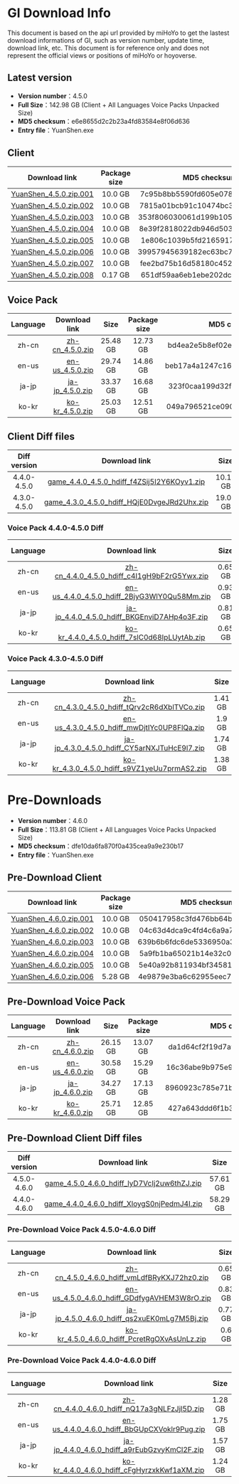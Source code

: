 # GI Download Info

This document is based on the api url provided by miHoYo to get the lastest download informations of GI, such as version number, update time, download link, etc. This document is for reference only and does not represent the official views or positions of miHoYo or hoyoverse.

## Latest version

- **Version number**：4.5.0
- **Full Size**：142.98 GB (Client + All Languages Voice Packs Unpacked Size)
- **MD5 checksum**：e6e8655d2c2b23a4fd83584e8f06d636
- **Entry file**：YuanShen.exe

## Client

| Download link | Package size | MD5 checksum |
| :---: | :---: | :---: |
| [YuanShen_4.5.0.zip.001](https://autopatchcn.yuanshen.com/client_app/download/pc_zip/20240301202812_kIdgwLMrsEqWTonu/YuanShen_4.5.0.zip.001) | 10.0 GB | 7c95b8bb5590fd605e078a181c903f3e |
| [YuanShen_4.5.0.zip.002](https://autopatchcn.yuanshen.com/client_app/download/pc_zip/20240301202812_kIdgwLMrsEqWTonu/YuanShen_4.5.0.zip.002) | 10.0 GB | 7815a01bcb91c10474bc3539fc0d232e |
| [YuanShen_4.5.0.zip.003](https://autopatchcn.yuanshen.com/client_app/download/pc_zip/20240301202812_kIdgwLMrsEqWTonu/YuanShen_4.5.0.zip.003) | 10.0 GB | 353f806030061d199b1053532c59de77 |
| [YuanShen_4.5.0.zip.004](https://autopatchcn.yuanshen.com/client_app/download/pc_zip/20240301202812_kIdgwLMrsEqWTonu/YuanShen_4.5.0.zip.004) | 10.0 GB | 8e39f2818022db946d50321090f0c974 |
| [YuanShen_4.5.0.zip.005](https://autopatchcn.yuanshen.com/client_app/download/pc_zip/20240301202812_kIdgwLMrsEqWTonu/YuanShen_4.5.0.zip.005) | 10.0 GB | 1e806c1039b5fd2165917431fcf6ed79 |
| [YuanShen_4.5.0.zip.006](https://autopatchcn.yuanshen.com/client_app/download/pc_zip/20240301202812_kIdgwLMrsEqWTonu/YuanShen_4.5.0.zip.006) | 10.0 GB | 39957945639182ec63bc7e45d0c19449 |
| [YuanShen_4.5.0.zip.007](https://autopatchcn.yuanshen.com/client_app/download/pc_zip/20240301202812_kIdgwLMrsEqWTonu/YuanShen_4.5.0.zip.007) | 10.0 GB | fee2bd75b16d58180c452b3ddb8363f7 |
| [YuanShen_4.5.0.zip.008](https://autopatchcn.yuanshen.com/client_app/download/pc_zip/20240301202812_kIdgwLMrsEqWTonu/YuanShen_4.5.0.zip.008) | 0.17 GB | 651df59aa6eb1ebe202dc8f24a690e36 |

## Voice Pack

| Language | Download link | Size | Package size | MD5 checksum |
| :---: | :---: | :---: | :---: | :---: |
| zh-cn | [zh-cn_4.5.0.zip](https://autopatchcn.yuanshen.com/client_app/download/pc_zip/20240301202812_kIdgwLMrsEqWTonu/Audio_Chinese_4.5.0.zip) | 25.48 GB | 12.73 GB | bd4ea2e5b8ef02e113cf888f9add5e25 |
| en-us | [en-us_4.5.0.zip](https://autopatchcn.yuanshen.com/client_app/download/pc_zip/20240301202812_kIdgwLMrsEqWTonu/Audio_English(US)_4.5.0.zip) | 29.74 GB | 14.86 GB | beb17a4a1247c16ba7bc4da30b92a403 |
| ja-jp | [ja-jp_4.5.0.zip](https://autopatchcn.yuanshen.com/client_app/download/pc_zip/20240301202812_kIdgwLMrsEqWTonu/Audio_Japanese_4.5.0.zip) | 33.37 GB | 16.68 GB | 323f0caa199d32fa0020ddfdf92569bc |
| ko-kr | [ko-kr_4.5.0.zip](https://autopatchcn.yuanshen.com/client_app/download/pc_zip/20240301202812_kIdgwLMrsEqWTonu/Audio_Korean_4.5.0.zip) | 25.03 GB | 12.51 GB | 049a796521ce09074684ee7f612ff643 |

## Client Diff files

| Diff version | Download link | Size | Package size | MD5 checksum |
| :---: | :---: | :---: | :---: | :---: |
| 4.4.0-4.5.0 | [game_4.4.0_4.5.0_hdiff_f4ZSij5I2Y6KOyv1.zip](https://autopatchcn.yuanshen.com/client_app/update/hk4e_cn/17/game_4.4.0_4.5.0_hdiff_f4ZSij5I2Y6KOyv1.zip) | 10.11 GB | 4.84 GB | DD7DE1DF1BC89468094A14D549454C8F |
| 4.3.0-4.5.0 | [game_4.3.0_4.5.0_hdiff_HQjE0DvgeJRd2Uhx.zip](https://autopatchcn.yuanshen.com/client_app/update/hk4e_cn/17/game_4.3.0_4.5.0_hdiff_HQjE0DvgeJRd2Uhx.zip) | 19.08 GB | 9.31 GB | F56C42B2E24D972A9E1F8A929C28054E |

### Voice Pack  4.4.0-4.5.0 Diff

| Language | Download link | Size | Package size | MD5 checksum |
| :---: | :---: | :---: | :---: | :---: |
| zh-cn | [zh-cn_4.4.0_4.5.0_hdiff_c4I1gH9bF2rG5Ywx.zip](https://autopatchcn.yuanshen.com/client_app/update/hk4e_cn/17/zh-cn_4.4.0_4.5.0_hdiff_c4I1gH9bF2rG5Ywx.zip) | 0.65 GB | 0.3 GB | D809C500CBDCB99AA6B25F455460A968 |
| en-us | [en-us_4.4.0_4.5.0_hdiff_2BjyG3WlY0Qu58Mm.zip](https://autopatchcn.yuanshen.com/client_app/update/hk4e_cn/17/en-us_4.4.0_4.5.0_hdiff_2BjyG3WlY0Qu58Mm.zip) | 0.93 GB | 0.44 GB | FF993DF258C130C2B9631F0A026CCE9A |
| ja-jp | [ja-jp_4.4.0_4.5.0_hdiff_BKGEnviD7AHp4o3F.zip](https://autopatchcn.yuanshen.com/client_app/update/hk4e_cn/17/ja-jp_4.4.0_4.5.0_hdiff_BKGEnviD7AHp4o3F.zip) | 0.81 GB | 0.36 GB | D9BC3412090464EB1F97CAE8CCBE2167 |
| ko-kr | [ko-kr_4.4.0_4.5.0_hdiff_7slC0d68IpLUytAb.zip](https://autopatchcn.yuanshen.com/client_app/update/hk4e_cn/17/ko-kr_4.4.0_4.5.0_hdiff_7slC0d68IpLUytAb.zip) | 0.65 GB | 0.29 GB | 553C57A157ED7D589995A8ADCF85AE64 |

### Voice Pack  4.3.0-4.5.0 Diff

| Language | Download link | Size | Package size | MD5 checksum |
| :---: | :---: | :---: | :---: | :---: |
| zh-cn | [zh-cn_4.3.0_4.5.0_hdiff_tQrv2cR6dXblTVCo.zip](https://autopatchcn.yuanshen.com/client_app/update/hk4e_cn/17/zh-cn_4.3.0_4.5.0_hdiff_tQrv2cR6dXblTVCo.zip) | 1.41 GB | 0.66 GB | AA93ADD993B0DC7B4D1EB3D41D534166 |
| en-us | [en-us_4.3.0_4.5.0_hdiff_mwDjtIYc0UP8FlQa.zip](https://autopatchcn.yuanshen.com/client_app/update/hk4e_cn/17/en-us_4.3.0_4.5.0_hdiff_mwDjtIYc0UP8FlQa.zip) | 1.9 GB | 0.91 GB | 2A9D807FDCFB898375A74D0C05ADC86D |
| ja-jp | [ja-jp_4.3.0_4.5.0_hdiff_CY5arNXJTuHcE9l7.zip](https://autopatchcn.yuanshen.com/client_app/update/hk4e_cn/17/ja-jp_4.3.0_4.5.0_hdiff_CY5arNXJTuHcE9l7.zip) | 1.74 GB | 0.79 GB | D1B228E63874A04292CC2714E823782B |
| ko-kr | [ko-kr_4.3.0_4.5.0_hdiff_s9VZ1yeUu7prmAS2.zip](https://autopatchcn.yuanshen.com/client_app/update/hk4e_cn/17/ko-kr_4.3.0_4.5.0_hdiff_s9VZ1yeUu7prmAS2.zip) | 1.38 GB | 0.64 GB | E3255286A4FB4D92DCA6064B3E005254 |

# Pre-Downloads

- **Version number**：4.6.0
- **Full Size**：113.81 GB (Client + All Languages Voice Packs Unpacked Size)
- **MD5 checksum**：dfe10da6fa870f0a435cea9a9e230b17
- **Entry file**：YuanShen.exe

## Pre-Download Client

| Download link | Package size | MD5 checksum |
| :---: | :---: | :---: |
| [YuanShen_4.6.0.zip.001](https://autopatchcn.yuanshen.com/client_app/download/pc_zip/20240412191759_M9P2jcmDvFitX55A/YuanShen_4.6.0.zip.001) | 10.0 GB | 050417958c3fd476bb64b30ff27cf548 |
| [YuanShen_4.6.0.zip.002](https://autopatchcn.yuanshen.com/client_app/download/pc_zip/20240412191759_M9P2jcmDvFitX55A/YuanShen_4.6.0.zip.002) | 10.0 GB | 04c63d4dca9c4fd4c6a9a7d5f623cb5e |
| [YuanShen_4.6.0.zip.003](https://autopatchcn.yuanshen.com/client_app/download/pc_zip/20240412191759_M9P2jcmDvFitX55A/YuanShen_4.6.0.zip.003) | 10.0 GB | 639b6b6fdc6de5336950a32a1fb54227 |
| [YuanShen_4.6.0.zip.004](https://autopatchcn.yuanshen.com/client_app/download/pc_zip/20240412191759_M9P2jcmDvFitX55A/YuanShen_4.6.0.zip.004) | 10.0 GB | 5a9fb1ba65021b14e32c0314ffea6e78 |
| [YuanShen_4.6.0.zip.005](https://autopatchcn.yuanshen.com/client_app/download/pc_zip/20240412191759_M9P2jcmDvFitX55A/YuanShen_4.6.0.zip.005) | 10.0 GB | 5e40a92b811934bf34581f83ccdfb09e |
| [YuanShen_4.6.0.zip.006](https://autopatchcn.yuanshen.com/client_app/download/pc_zip/20240412191759_M9P2jcmDvFitX55A/YuanShen_4.6.0.zip.006) | 5.28 GB | 4e9879e3ba6c62955eec72892cf4df39 |

## Pre-Download Voice Pack

| Language | Download link | Size | Package size | MD5 checksum |
| :---: | :---: | :---: | :---: | :---: |
| zh-cn | [zh-cn_4.6.0.zip](https://autopatchcn.yuanshen.com/client_app/download/pc_zip/20240412191759_M9P2jcmDvFitX55A/Audio_Chinese_4.6.0.zip) | 26.15 GB | 13.07 GB | da1d64cf2f19d7a99c93dd4e099a0a33 |
| en-us | [en-us_4.6.0.zip](https://autopatchcn.yuanshen.com/client_app/download/pc_zip/20240412191759_M9P2jcmDvFitX55A/Audio_English(US)_4.6.0.zip) | 30.58 GB | 15.29 GB | 16c36abe9b975e9503d8549b1a08a9ed |
| ja-jp | [ja-jp_4.6.0.zip](https://autopatchcn.yuanshen.com/client_app/download/pc_zip/20240412191759_M9P2jcmDvFitX55A/Audio_Japanese_4.6.0.zip) | 34.27 GB | 17.13 GB | 8960923c785e71b23960c39ed5e25099 |
| ko-kr | [ko-kr_4.6.0.zip](https://autopatchcn.yuanshen.com/client_app/download/pc_zip/20240412191759_M9P2jcmDvFitX55A/Audio_Korean_4.6.0.zip) | 25.71 GB | 12.85 GB | 427a643ddd6f1b33a3ea9495ef473d0c |

## Pre-Download Client Diff files

| Diff version | Download link | Size | Package size | MD5 checksum |
| :---: | :---: | :---: | :---: | :---: |
| 4.5.0-4.6.0 | [game_4.5.0_4.6.0_hdiff_lyD7VcIj2uw6thZJ.zip](https://autopatchcn.yuanshen.com/client_app/update/hk4e_cn/17/game_4.5.0_4.6.0_hdiff_lyD7VcIj2uw6thZJ.zip) | 57.61 GB | 28.42 GB | 6B51D463CD163D9B034CE8D6B21C87A5 |
| 4.4.0-4.6.0 | [game_4.4.0_4.6.0_hdiff_XloygS0njPedmJ4I.zip](https://autopatchcn.yuanshen.com/client_app/update/hk4e_cn/17/game_4.4.0_4.6.0_hdiff_XloygS0njPedmJ4I.zip) | 58.29 GB | 28.76 GB | F3C8BB734885C8DACC5EC56795715C0B |

### Pre-Download Voice Pack  4.5.0-4.6.0 Diff

| Language | Download link | Size | Package size | MD5 checksum |
| :---: | :---: | :---: | :---: | :---: |
| zh-cn | [zh-cn_4.5.0_4.6.0_hdiff_vmLdfBRyKXJ72hz0.zip](https://autopatchcn.yuanshen.com/client_app/update/hk4e_cn/17/zh-cn_4.5.0_4.6.0_hdiff_vmLdfBRyKXJ72hz0.zip) | 0.65 GB | 0.3 GB | F1FD4E698CCDC14C9BD14574778A1AFA |
| en-us | [en-us_4.5.0_4.6.0_hdiff_GDdfygAVHEM3W8rO.zip](https://autopatchcn.yuanshen.com/client_app/update/hk4e_cn/17/en-us_4.5.0_4.6.0_hdiff_GDdfygAVHEM3W8rO.zip) | 0.83 GB | 0.39 GB | C67C020C432AA8B134DFA7AE9AE39459 |
| ja-jp | [ja-jp_4.5.0_4.6.0_hdiff_qs2xuEK0mLg7M5Bj.zip](https://autopatchcn.yuanshen.com/client_app/update/hk4e_cn/17/ja-jp_4.5.0_4.6.0_hdiff_qs2xuEK0mLg7M5Bj.zip) | 0.77 GB | 0.33 GB | AB0229056A6AEED9E207CD32AF442713 |
| ko-kr | [ko-kr_4.5.0_4.6.0_hdiff_PcretRgOXvAsUnLz.zip](https://autopatchcn.yuanshen.com/client_app/update/hk4e_cn/17/ko-kr_4.5.0_4.6.0_hdiff_PcretRgOXvAsUnLz.zip) | 0.6 GB | 0.27 GB | 7FABADBC2AEBF4F68DAC2245D6504744 |

### Pre-Download Voice Pack  4.4.0-4.6.0 Diff

| Language | Download link | Size | Package size | MD5 checksum |
| :---: | :---: | :---: | :---: | :---: |
| zh-cn | [zh-cn_4.4.0_4.6.0_hdiff_nQ17a3gNLFzJjl5D.zip](https://autopatchcn.yuanshen.com/client_app/update/hk4e_cn/17/zh-cn_4.4.0_4.6.0_hdiff_nQ17a3gNLFzJjl5D.zip) | 1.28 GB | 0.6 GB | 85CC5480E832A183929E5FE8D046D8E9 |
| en-us | [en-us_4.4.0_4.6.0_hdiff_BbGUpCXVoklr9Pug.zip](https://autopatchcn.yuanshen.com/client_app/update/hk4e_cn/17/en-us_4.4.0_4.6.0_hdiff_BbGUpCXVoklr9Pug.zip) | 1.75 GB | 0.83 GB | DA012A6440D73BB1E0B8A821483DA905 |
| ja-jp | [ja-jp_4.4.0_4.6.0_hdiff_a9rEubGzvyKmCl2F.zip](https://autopatchcn.yuanshen.com/client_app/update/hk4e_cn/17/ja-jp_4.4.0_4.6.0_hdiff_a9rEubGzvyKmCl2F.zip) | 1.57 GB | 0.69 GB | 12FC85D3F150E341766A35A14A0E520B |
| ko-kr | [ko-kr_4.4.0_4.6.0_hdiff_cFgHyrzxkKwf1aXM.zip](https://autopatchcn.yuanshen.com/client_app/update/hk4e_cn/17/ko-kr_4.4.0_4.6.0_hdiff_cFgHyrzxkKwf1aXM.zip) | 1.24 GB | 0.56 GB | BCAB4F63533A1A8D289D0004822921BC |

